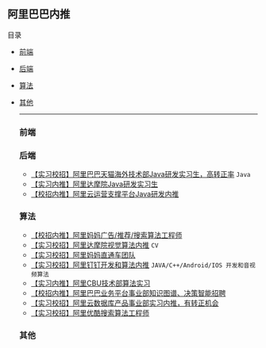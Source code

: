 ## 阿里巴巴内推

目录

- [前端](#前端)

- [后端](#后端)

- [算法](#算法)

- [其他](其他)

  ------

  ### 前端

  

  ### 后端

    - [【实习校招】阿里巴巴天猫海外技术部Java研发实习生，高转正率](jobs/18.md) `Java`
  -  [【实习内推】阿里达摩院Java研发实习生](jobs/3.md)
  -  [【校招内推】阿里云运营支撑平台Java研发内推](jobs/8.md)

  ### 算法

  - [【校招内推】阿里妈妈广告/推荐/搜索算法工程师](jobs/7.md)
  - [【实习校招】阿里达摩院视觉算法内推](https://mp.weixin.qq.com/s/tFLRSN_cPPQgQHadiQdTvw) `CV`
  - [【实习校招】阿里妈妈直通车团队](https://mp.weixin.qq.com/s/e9nzIJC3566uiCSLMx75fg) 
  - [【实习校招】阿里钉钉开发和算法内推](https://mp.weixin.qq.com/s/gNrLZcdKejbkV6HOH4eYJw) `JAVA/C++/Android/IOS 开发和音视频算法`
  - [【实习内推】阿里CBU技术部算法实习](https://mp.weixin.qq.com/s/b3uXWTAVej8KiQfXM8HxXg)
  - [【校招内推】阿里巴巴业务平台事业部知识图谱、决策智能招聘](https://mp.weixin.qq.com/s/yJQZI-LyGLNJSfRCl_vvRg)
  - [【实习校招】阿里云数据库产品事业部实习内推，有转正机会](jobs/1.md)
  - [【实习校招】阿里优酷搜索算法工程师](jobs/12.md)

  ### 其他

  